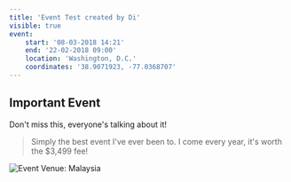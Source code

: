 ```yaml
---
title: 'Event Test created by Di'
visible: true
event:
    start: '08-03-2018 14:21'
    end: '22-02-2018 09:00'
    location: 'Washington, D.C.'
    coordinates: '38.9071923, -77.0368707'
---
```


## Important Event
Don't miss this, everyone's talking about it!
> Simply the best event I've ever been to. I come every year, it's worth the $3,499 fee!

![Event Venue: Malaysia](https://pennstateprssa.files.wordpress.com/2016/01/event-planning-malaysia.jpg)